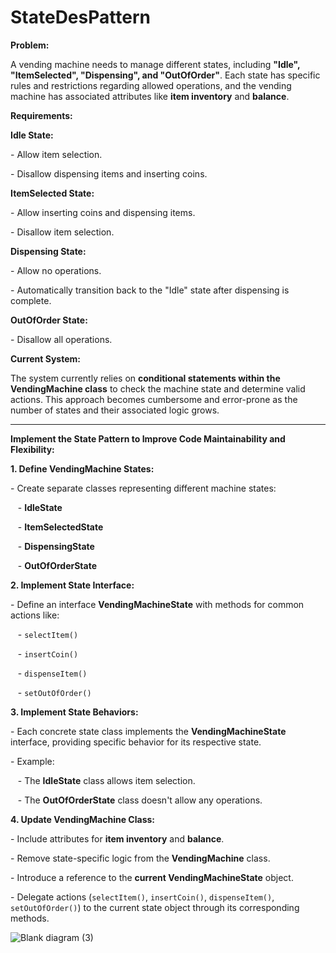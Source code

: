 # StateDesPattern

<p><b>Problem:</b></p> <p>A vending machine needs to manage different states, including <b>"Idle", "ItemSelected", "Dispensing", and "OutOfOrder"</b>. Each state has specific rules and restrictions regarding allowed operations, and the vending machine has associated attributes like <b>item inventory</b> and <b>balance</b>.</p> <p><b>Requirements:</b></p> <p><b>Idle State:</b></p> <p>- Allow item selection.</p> <p>- Disallow dispensing items and inserting coins.</p> <p><b>ItemSelected State:</b></p> <p>- Allow inserting coins and dispensing items.</p> <p>- Disallow item selection.</p> <p><b>Dispensing State:</b></p> <p>- Allow no operations.</p> <p>- Automatically transition back to the "Idle" state after dispensing is complete.</p> <p><b>OutOfOrder State:</b></p> <p>- Disallow all operations.</p> <p><b>Current System:</b></p> <p>The system currently relies on <b>conditional statements within the VendingMachine class</b> to check the machine state and determine valid actions. This approach becomes cumbersome and error-prone as the number of states and their associated logic grows.</p> <hr> <p><b>Implement the State Pattern to Improve Code Maintainability and Flexibility:</b></p> <p><b>1. Define VendingMachine States:</b></p> <p>- Create separate classes representing different machine states:</p> <p> &nbsp;&nbsp; - <b>IdleState</b></p> <p> &nbsp;&nbsp; - <b>ItemSelectedState</b></p> <p> &nbsp;&nbsp; - <b>DispensingState</b></p> <p> &nbsp;&nbsp; - <b>OutOfOrderState</b></p> <p><b>2. Implement State Interface:</b></p> <p>- Define an interface <b>VendingMachineState</b> with methods for common actions like:</p> <p> &nbsp;&nbsp; - <code>selectItem()</code></p> <p> &nbsp;&nbsp; - <code>insertCoin()</code></p> <p> &nbsp;&nbsp; - <code>dispenseItem()</code></p> <p> &nbsp;&nbsp; - <code>setOutOfOrder()</code></p> <p><b>3. Implement State Behaviors:</b></p> <p>- Each concrete state class implements the <b>VendingMachineState</b> interface, providing specific behavior for its respective state.</p> <p>- Example:</p> <p> &nbsp;&nbsp; - The <b>IdleState</b> class allows item selection.</p> <p> &nbsp;&nbsp; - The <b>OutOfOrderState</b> class doesn't allow any operations.</p> <p><b>4. Update VendingMachine Class:</b></p> <p>- Include attributes for <b>item inventory</b> and <b>balance</b>.</p> <p>- Remove state-specific logic from the <b>VendingMachine</b> class.</p> <p>- Introduce a reference to the <b>current VendingMachineState</b> object.</p> <p>- Delegate actions (<code>selectItem()</code>, <code>insertCoin()</code>, <code>dispenseItem()</code>, <code>setOutOfOrder()</code>) to the current state object through its corresponding methods.</p>

![Blank diagram (3)](https://github.com/user-attachments/assets/2ed63955-5b33-40d6-a8b9-c2e9982faf43)
